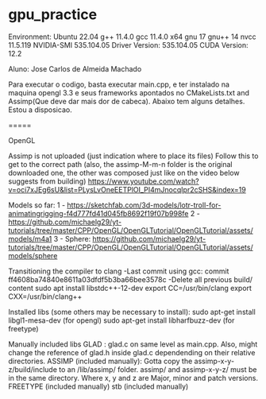 # gpu_practice

Environment:
Ubuntu 22.04
g++ 11.4.0
gcc 11.4.0 x64
gnu 17
gnu++ 14
nvcc 11.5.119
NVIDIA-SMI 535.104.05             Driver Version: 535.104.05   CUDA Version: 12.2

Aluno: Jose Carlos de Almeida Machado


Para executar o codigo, basta executar main.cpp, e ter instalado na maquina opengl 3.3 e seus frameworks apontados no CMakeLists.txt and Assimp(Que deve dar mais dor de cabeca).
Abaixo tem alguns detalhes. Estou a disposicao.




===== 

OpenGL

Assimp is not uploaded (just indication where to place its files)
Follow this to get to the correct path (also, the assimp-M-m-n folder is the original downloaded one, the other was composed just like on the video below suggests from building) 
https://www.youtube.com/watch?v=oci7xJEg6sU&list=PLysLvOneEETPlOI_PI4mJnocqIpr2cSHS&index=19

Models so far:
1 - https://sketchfab.com/3d-models/lotr-troll-for-animatingrigging-f4d777fd41d045fb8692f19f07b998fe
2 - https://github.com/michaelg29/yt-tutorials/tree/master/CPP/OpenGL/OpenGLTutorial/OpenGLTutorial/assets/models/m4a1
3 - Sphere: https://github.com/michaelg29/yt-tutorials/tree/master/CPP/OpenGL/OpenGLTutorial/OpenGLTutorial/assets/models/sphere


Transitioning the compiler to clang 
-Last commit using gcc: commit ff4608ba74840e8611a03dfdf5b3ba66bee3578c
-Delete all previous build/ content
sudo apt install libstdc++-12-dev
export CC=/usr/bin/clang
export CXX=/usr/bin/clang++

Installed libs (some others may be necessary to install):
sudo apt-get install libgl1-mesa-dev (for opengl)
sudo apt-get install libharfbuzz-dev (for freetype)

Manually included libs
GLAD : glad.c on same level as main.cpp. Also, might change the reference of glad.h inside glad.c dependending on their relative directories.
ASSIMP (included manually): Gotta copy the assimp-x-y-z/build/include to an /lib/assimp/ folder. assimp/ and assimp-x-y-z/ must be in the same directory.
    Where x, y and z are Major, minor and patch versions.
FREETYPE (included manually)
stb (included manually)

